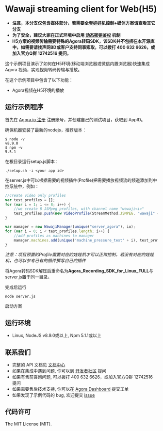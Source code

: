 # Wawaji streaming client for Web(H5)

- **注意，本分支仅包含媒体部分，若需要全套娃娃机控制+媒体方案请查看其它分支**
- **为了安全，建议大家在正式环境中启用 [动态密钥鉴权](https://document.agora.io/cn/1.14/instruction/key.html) 机制**
- **H5方案的视频传输需要特殊的Agora转码SDK，该SDK并不包括在本开源库中，如需要请找声网BD或客户支持同事索取，可以拨打 400 632 6626，或加入官方Q群 12742516 提问。**

这个示例项目演示了如何在H5环境(移动端浏览器或微信内置浏览器)快速集成 Agora 视频，实现视频转码传输与播放。

在这个示例项目中包含了以下功能：

- Agora视频在H5环境的播放

## 运行示例程序
首先在 [Agora.io 注册](https://dashboard.agora.io/cn/signup/) 注册账号，并创建自己的测试项目，获取到 AppID。

确保机器安装了最新的nodejs，推荐版本：

```
$ node -v
v8.9.0
$ npm -v
5.5.1
```

在根目录运行setup.js脚本：

```
./setup.sh -i <your app id>
```


在server.js中可以根据需要的视频插件(Profile)把需要播放视频流的频道添加到中控系统中，例如：

```javascript
//create video only profiles
var test_profiles = [];
for (var i = 1; i <= 8; i++) {
    //we create 8 JSMpeg profiles, with channel name "wawaji<i>"
    test_profiles.push(new VideoProfile(StreamMethod.JSMPEG, "wawaji" + i));
}

var manager = new WawajiManager(unique("server_agora"), io);
for (var i = 0; i < test_profiles.length; i++) {
    //add profiles as machines to manager
    manager.machines.add(unique('machine_pressure_test' + i), test_profiles[i]);
}
```
  
  
*注意：项目预置的Profile需要对应的娃娃机才可以正常控制，若没有对应的娃娃机，也可以参考已有的插件撰写自己的插件*
  
  


将Agora转码SDK解压后重命名为**Agora_Recording_SDK_for_Linux_FULL**与server.js置于同一目录。

完成后运行
```
node server.js
```
启动方案



## 运行环境
- Linux, NodeJS v8.9.0或以上, Npm 5.1.1或以上

## 联系我们
- 完整的 API 文档见 [文档中心](https://docs.agora.io/cn/)
- 如果在集成中遇到问题, 你可以到 [开发者社区](https://dev.agora.io/cn/) 提问
- 如果有售前咨询问题, 可以拨打 400 632 6626，或加入官方Q群 12742516 提问
- 如果需要售后技术支持, 你可以在 [Agora Dashboard](https://dashboard.agora.io) 提交工单
- 如果发现了示例代码的 bug, 欢迎提交 [issue](https://github.com/AgoraIO/Wawaji/issues)

## 代码许可
The MIT License (MIT).
